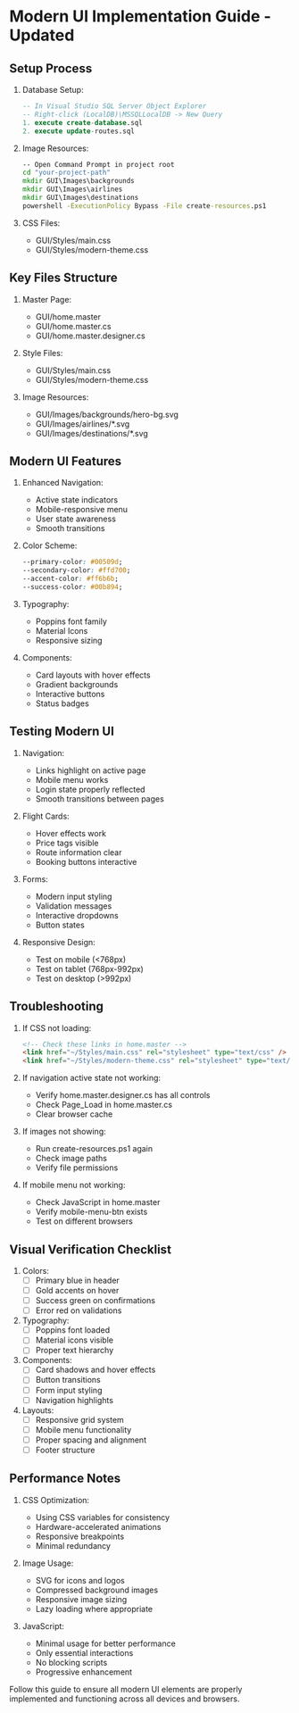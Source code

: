 # Modern UI Implementation Guide - Updated

## Setup Process

1. Database Setup:
   ```sql
   -- In Visual Studio SQL Server Object Explorer
   -- Right-click (LocalDB)\MSSQLLocalDB -> New Query
   1. execute create-database.sql
   2. execute update-routes.sql
   ```

2. Image Resources:
   ```cmd
   -- Open Command Prompt in project root
   cd "your-project-path"
   mkdir GUI\Images\backgrounds
   mkdir GUI\Images\airlines
   mkdir GUI\Images\destinations
   powershell -ExecutionPolicy Bypass -File create-resources.ps1
   ```

3. CSS Files:
   - GUI/Styles/main.css
   - GUI/Styles/modern-theme.css
   
## Key Files Structure

1. Master Page:
   - GUI/home.master 
   - GUI/home.master.cs
   - GUI/home.master.designer.cs

2. Style Files:
   - GUI/Styles/main.css
   - GUI/Styles/modern-theme.css

3. Image Resources:
   - GUI/Images/backgrounds/hero-bg.svg
   - GUI/Images/airlines/*.svg
   - GUI/Images/destinations/*.svg

## Modern UI Features

1. Enhanced Navigation:
   - Active state indicators
   - Mobile-responsive menu
   - User state awareness
   - Smooth transitions

2. Color Scheme:
   ```css
   --primary-color: #00509d;
   --secondary-color: #ffd700;
   --accent-color: #ff6b6b;
   --success-color: #00b894;
   ```

3. Typography:
   - Poppins font family
   - Material Icons
   - Responsive sizing

4. Components:
   - Card layouts with hover effects
   - Gradient backgrounds
   - Interactive buttons
   - Status badges

## Testing Modern UI

1. Navigation:
   - Links highlight on active page
   - Mobile menu works
   - Login state properly reflected
   - Smooth transitions between pages

2. Flight Cards:
   - Hover effects work
   - Price tags visible
   - Route information clear
   - Booking buttons interactive

3. Forms:
   - Modern input styling
   - Validation messages
   - Interactive dropdowns
   - Button states

4. Responsive Design:
   - Test on mobile (<768px)
   - Test on tablet (768px-992px)
   - Test on desktop (>992px)

## Troubleshooting

1. If CSS not loading:
   ```html
   <!-- Check these links in home.master -->
   <link href="~/Styles/main.css" rel="stylesheet" type="text/css" />
   <link href="~/Styles/modern-theme.css" rel="stylesheet" type="text/css" />
   ```

2. If navigation active state not working:
   - Verify home.master.designer.cs has all controls
   - Check Page_Load in home.master.cs
   - Clear browser cache

3. If images not showing:
   - Run create-resources.ps1 again
   - Check image paths
   - Verify file permissions

4. If mobile menu not working:
   - Check JavaScript in home.master
   - Verify mobile-menu-btn exists
   - Test on different browsers

## Visual Verification Checklist

1. Colors:
   - [ ] Primary blue in header
   - [ ] Gold accents on hover
   - [ ] Success green on confirmations
   - [ ] Error red on validations

2. Typography:
   - [ ] Poppins font loaded
   - [ ] Material icons visible
   - [ ] Proper text hierarchy

3. Components:
   - [ ] Card shadows and hover effects
   - [ ] Button transitions
   - [ ] Form input styling
   - [ ] Navigation highlights

4. Layouts:
   - [ ] Responsive grid system
   - [ ] Mobile menu functionality
   - [ ] Proper spacing and alignment
   - [ ] Footer structure

## Performance Notes

1. CSS Optimization:
   - Using CSS variables for consistency
   - Hardware-accelerated animations
   - Responsive breakpoints
   - Minimal redundancy

2. Image Usage:
   - SVG for icons and logos
   - Compressed background images
   - Responsive image sizing
   - Lazy loading where appropriate

3. JavaScript:
   - Minimal usage for better performance
   - Only essential interactions
   - No blocking scripts
   - Progressive enhancement

Follow this guide to ensure all modern UI elements are properly implemented and functioning across all devices and browsers.